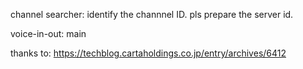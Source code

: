channel searcher: identify the channnel ID. pls prepare the server id.

voice-in-out: main

thanks to: https://techblog.cartaholdings.co.jp/entry/archives/6412

